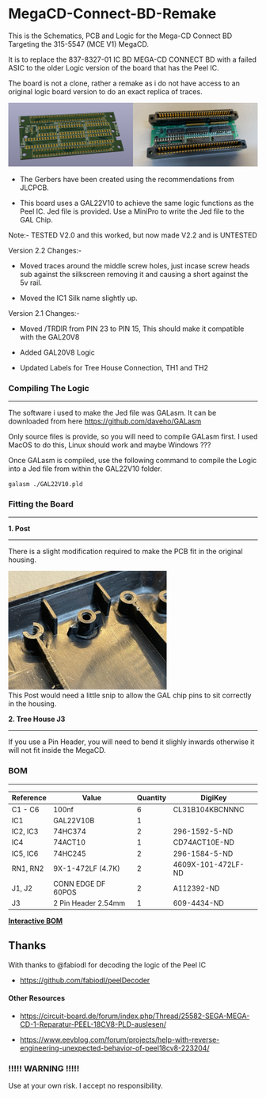 # MegaCD-Connect-BD-Remake
This is the Schematics, PCB and Logic for the Mega-CD Connect BD Targeting the 315-5547 (MCE V1) MegaCD.

It is to replace the 837-8327-01 IC BD MEGA-CD CONNECT BD with a failed ASIC to the older Logic version of the board that has the Peel IC.

The board is not a clone, rather a remake as i do not have access to an original logic board version to do an exact replica of traces.

![PCB](images/PCB.png)

* The Gerbers have been created using the recommendations from JLCPCB.

* This board uses a GAL22V10 to achieve the same logic functions as the Peel IC. Jed file is provided.
  Use a MiniPro to write the Jed file to the GAL Chip.

Note:- TESTED V2.0 and this worked, but now made V2.2 and is UNTESTED

Version 2.2 Changes:-

* Moved traces around the middle screw holes, just incase screw heads sub against the silkscreen removing it and causing a short against the 5v rail.

* Moved the IC1 Silk name slightly up.

Version 2.1 Changes:-

* Moved /TRDIR from PIN 23 to PIN 15, This should make it compatible with the GAL20V8

* Added GAL20V8 Logic

* Updated Labels for Tree House Connection, TH1 and TH2

### Compiling The Logic
---

The software i used to make the Jed file was GALasm. It can be downloaded from here https://github.com/daveho/GALasm

Only source files is provide, so you will need to compile GALasm first. I used MacOS to do this, Linux should work and maybe Windows ???

Once GALasm is compiled, use the following command to compile the Logic into a Jed file from within the GAL22V10 folder.

```
galasm ./GAL22V10.pld
```

### Fitting the Board
---

**1. Post**

---

There is a slight modification required to make the PCB fit in the original housing.

![PCB](images/POST.jpg)
<br>This Post would need a little snip to allow the GAL chip pins to sit correctly in the housing.

**2. Tree House J3**

---

If you use a Pin Header, you will need to bend it slighly inwards otherwise it will not fit inside the MegaCD.


### BOM

---

| Reference | Value               | Quantity | DigiKey            |
|-----------|---------------------|----------|--------------------|
| C1 - C6   | 100nf               | 6        | CL31B104KBCNNNC    |
| IC1       | GAL22V10B           | 1        |                    |
| IC2, IC3  | 74HC374             | 2        | 296-1592-5-ND      |
| IC4       | 74ACT10             | 1        | CD74ACT10E-ND      |
| IC5, IC6  | 74HC245             | 2        | 296-1584-5-ND      |
| RN1, RN2  | 9X-1-472LF (4.7K)   | 2        | 4609X-101-472LF-ND |
| J1, J2    | CONN EDGE DF 60POS  | 2        | A112392-ND         |
| J3        | 2 Pin Header 2.54mm | 1        | 609-4434-ND        |

[**Interactive BOM**][IBOM]

## Thanks

With thanks to @fabiodl for decoding the logic of the Peel IC

* https://github.com/fabiodl/peelDecoder

#### Other Resources

* https://circuit-board.de/forum/index.php/Thread/25582-SEGA-MEGA-CD-1-Reparatur-PEEL-18CV8-PLD-auslesen/

* https://www.eevblog.com/forum/projects/help-with-reverse-engineering-unexpected-behavior-of-peel18cv8-223204/


### !!!!! WARNING !!!!!

Use at your own risk. I accept no responsibility.

[IBOM]: http://htmlpreview.github.io/?https://raw.githubusercontent.com/chris-jh/MegaCD-Connect-BD-Remake/main/bom/ibom.html
